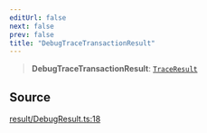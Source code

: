 ```yaml
---
editUrl: false
next: false
prev: false
title: "DebugTraceTransactionResult"
---
```


> **DebugTraceTransactionResult**: [`TraceResult`](/reference/tevm/actions-types/type-aliases/traceresult/)

## Source

[result/DebugResult.ts:18](https://github.com/evmts/tevm-monorepo/blob/main/packages/actions-types/src/result/DebugResult.ts#L18)
